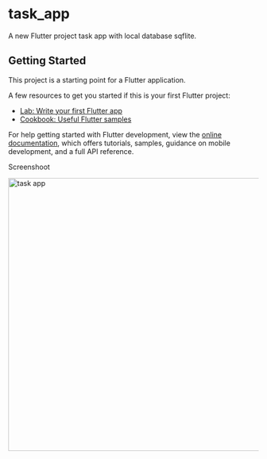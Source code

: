 # task_app

A new Flutter project task app with local database sqflite.

## Getting Started

This project is a starting point for a Flutter application.

A few resources to get you started if this is your first Flutter project:

- [Lab: Write your first Flutter app](https://docs.flutter.dev/get-started/codelab)
- [Cookbook: Useful Flutter samples](https://docs.flutter.dev/cookbook)

For help getting started with Flutter development, view the
[online documentation](https://docs.flutter.dev/), which offers tutorials,
samples, guidance on mobile development, and a full API reference.

Screenshoot

<img width="550" alt="task app" src="https://github.com/ndridm2/task_app/assets/64353589/3a6ae074-c7d3-4ee9-ac79-4c68b4b3f595">
